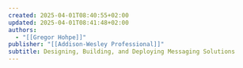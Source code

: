 ```yaml
---
created: 2025-04-01T08:40:55+02:00
updated: 2025-04-01T08:41:48+02:00
authors:
  - "[[Gregor Hohpe]]"
publisher: "[[Addison-Wesley Professional]]"
subtitle: Designing, Building, and Deploying Messaging Solutions
---
```

